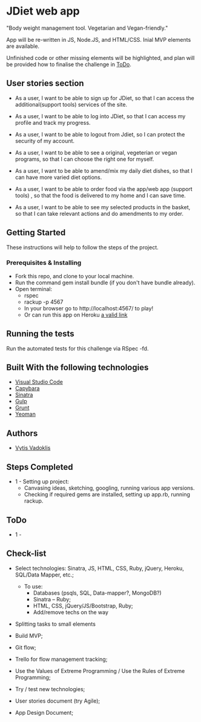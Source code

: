 # JDiet web app

"Body weight management tool. Vegetarian and Vegan-friendly."

App will be re-written in JS, Node.JS, and HTML/CSS. Inial MVP elements are available. 

Unfinished code or other missing elements will be highlighted, and plan will be provided how to finalise the challenge in [ToDo](#todo).

## User stories section

* As a user, I want to be able to sign up for JDiet, so that I can access the additional(support tools) services of the site.

* As a user, I want to be able to log into JDiet, so that I can access my profile and track my progress.

* As a user, I want to be able to logout from Jdiet, so I can protect the security of my account.

* As a user, I want to be able to see a original, vegeterian or vegan programs, so that I can choose the right one for myself.

* As a user, I want to be able to amend/mix my daily diet dishes, so that I can have more varied diet options.

* As a user, I want to be able to order food via the app/web app (support tools) , so that the food is delivered to my home and I can save time.

* As a user, I want to be able to see my selected products in the basket, so that I can take relevant actions and do amendments to my order.

<!-- * As a user, I want to be able to approve/deny a hire request, so that I can hire out my space.

* As a user, I want to only be able to select available dates when requesting to hire a space, so that the space is not double booked. -->

## Getting Started

These instructions will help to follow the steps of the project.

### Prerequisites & Installing

- Fork this repo, and clone to your local machine.
- Run the command gem install bundle (if you don't have bundle already).
- Open terminal:
	- rspec
	- rackup -p 4567
	- In your browser go to http://localhost:4567/ to play!
	- Or can run this app on Heroku [a valid link](https://example.com/)


## Running the tests

Run the automated tests for this challenge via RSpec -fd.

## Built With the following technologies

* [Visual Studio Code](https://code.visualstudio.com/)
* [Capybara](https://capybaraworkout.herokuapp.com/)
* [Sinatra](http://sinatrarb.com/)
* [Gulp](https://gulpjs.com/)
* [Grunt](https://gruntjs.com/)
* [Yeoman](http://yeoman.io/)

## Authors

* [Vytis Vadoklis](https://github.com/VytisVA)

## Steps Completed

- 1 - Setting up project:
	- Canvasing ideas, sketching, googling, running various app versions.
	- Checking if required gems are installed, setting up app.rb, running rackup.		  	

## ToDo

- 1 - 

## Check-list

* Select technologies: Sinatra, JS, HTML, CSS, Ruby, jQuery, Heroku, SQL/Data Mapper, etc.;
	- To use:
        - Databases (psqls, SQL, Data-mapper?, MongoDB?)
        - Sinatra – Ruby;
        - HTML, CSS, jQuery/JS/Bootstrap, Ruby;
        - Add/remove techs on the way

* Splitting tasks to small elements

* Build MVP;

* Git flow;

* Trello for flow management tracking; 

* Use the Values of Extreme Programming / Use the Rules of Extreme Programming;

* Try / test new technologies; 

* User stories document (try Agile);

* App Design Document;